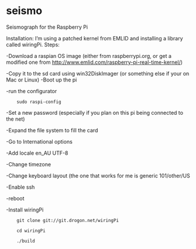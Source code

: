 # seismo
Seismograph for the Raspberry Pi

Installation:
I’m using a patched kernel from EMLID and installing a library called wiringPi.
Steps:

-Download a raspian OS image (either from raspberrypi.org, or get a modified one from http://www.emlid.com/raspberry-pi-real-time-kernel/)

-Copy it to the sd card using win32DiskImager (or something else if your on Mac or Linux)
-Boot up the pi

-run the configurator

		sudo raspi-config
		
-Set a new password (especially if you plan on this pi being connected to the net)

-Expand the file system to fill the card

-Go to International options

  -Add locale en_AU UTF-8
  
  -Change timezone
  
  -Change keyboard layout (the one that works for me is generic 101/other/US
  
-Enable ssh

-reboot

-Install wiringPi

		git clone git://git.drogon.net/wiringPi
		
		cd wiringPi
		
		./build

